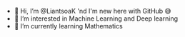- 👋 Hi, I’m @LiantsoaK 'nd I'm new here with GitHub 😅
- 👀 I’m interested in Machine Learning and Deep learning 
- 🌱 I’m currently learning Mathematics 
<!---
LiantsoaK/LiantsoaK is a ✨ special ✨ repository because its `README.md` (this file) appears on your GitHub profile.
You can click the Preview link to take a look at your changes.
--->
